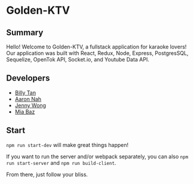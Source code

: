 # Golden-KTV

## Summary

Hello! Welcome to Golden-KTV, a fullstack application for karaoke lovers! Our application was built with React, Redux, Node, Express, PostgresSQL, Sequelize, OpenTok API, Socket.io, and Youtube Data API.

## Developers

- [Billy Tan](https://github.com/cieltan)
- [Aaron Nah](https://github.com/chynh)
- [Jenny Wong](https://github.com/jwong-fs)
- [Mia Baz](https://github.com/bazb0t)

## Start

`npm run start-dev` will make great things happen!

If you want to run the server and/or webpack separately, you can also `npm run start-server` and `npm run build-client`.

From there, just follow your bliss.
